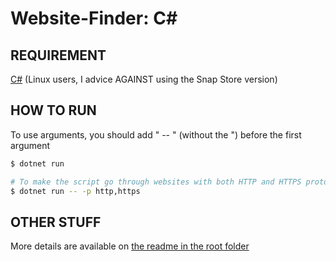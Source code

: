 # Website-Finder: C#

## REQUIREMENT

[C#](https://dotnet.microsoft.com) (Linux users, I advice AGAINST using the Snap Store version)

## HOW TO RUN

To use arguments, you should add " -- " (without the ") before the first argument

```sh
$ dotnet run

# To make the script go through websites with both HTTP and HTTPS protocols
$ dotnet run -- -p http,https
```

## OTHER STUFF

More details are available on [the readme in the root folder](../README.md)
